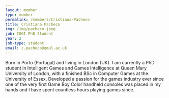 ```yaml
---
layout: member
type: member
permalink: /members/Cristiana-Pacheco
title: Cristiana Pacheco
img: /img/pacheco.jpeg
job: IGGI PhD Student
year: 2
job-type: student
email: c.pacheco@qmul.ac.uk
---
```


Born in Porto (Portugal) and living in London (UK). I am currently a PhD student in Intelligent Games and Games Intelligence at Queen Mary University of London, with a finished BSc in Computer Games at the University of Essex.
Developed a passion for the games industry ever since one of the very first Game Boy Color handheld consoles was placed in my hands and I have spent countless hours playing games since.
